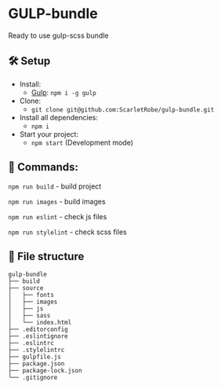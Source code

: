 # GULP-bundle
Ready to use gulp-scss bundle

## :hammer_and_wrench: Setup

* Install:
    * [Gulp](https://gulpjs.com/): ```npm i -g gulp```
* Clone:
    * ```git clone git@github.com:ScarletRobe/gulp-bundle.git```
* Install all dependencies: 
    * ```npm i```
* Start your project:
    * ```npm start``` (Development mode)


## :book: Commands:
```npm run build``` - build project

```npm run images``` - build images

```npm run eslint``` - check js files

```npm run stylelint``` - check scss files

## :open_file_folder: File structure

```
gulp-bundle
├── build
├── source
│   ├── fonts
│   ├── images
│   ├── js
│   ├── sass
│   └── index.html
├── .editorconfig
├── .eslintignore
├── .eslintrc
├── .stylelintrc
├── gulpfile.js
├── package.json
├── package-lock.json
└── .gitignore
```
